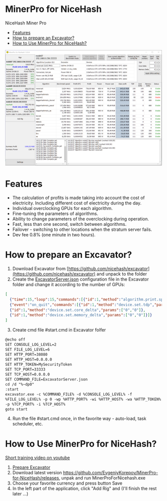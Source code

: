 # MinerPro for NiceHash
NiceHash Miner Pro

- [Features](#features)
- [How to prepare an Excavator?](#PrepareExcavator)
- [How to Use MinerPro for NiceHash?](#HowtoUseMinerProforNiceHash)

<img src="Resources/screenshot005.PNG" />

# <a name="features"></a> Features
- The calculation of profits is made taking into account the cost of electricity. Including different cost of electricity during the day.
- Individual overclocking GPUs for each algorithm.
- Fine-tuning the parameters of algorithms.
- Ability to change parameters of the overclocking during operation.
- Fast, less than one second, switch between algorithms.
- Failover - switching to other locations when the stratum server fails.
- Dev fee 0.8% (one minute in two hours).

# <a name="PrepareExcavator"></a> How to prepare an Excavator?

1. Download Excavator from [https://github.com/nicehash/excavator](https://github.com/nicehash/excavator) and unpack to the folder
2. Create the [ExcavatorServer.json](https://github.com/EvgeniyKorepov/MinerPro-for-NiceHash/blob/master/ExcavatorServer.json) configuration file in the Excavator folder and change it according to the number of GPUs:
```json
[
  {"time":15,"loop":15,"commands":[{"id":1,"method":"algorithm.print.speeds","params":[]}]},
  {"event":"on_quit","commands":[{"id":1,"method":"device.set.tdp","params":["0","100"]},
  {"id":1,"method":"device.set.core_delta","params":["0","0"]},
  {"id":1,"method":"device.set.memory_delta","params":["0","0"]}]}
]
 ```
3. Create cmd file #start.cmd in Excavator folfer 
```
@echo off
SET CONSOLE_LOG_LEVEL=2
SET FILE_LOG_LEVEL=6
SET HTTP_PORT=38080
SET HTTP_HOST=0.0.0.0
SET HTTP_TOKEN=MySecurityToken
SET TCP_PORT=33333
SET TCP_HOST=0.0.0.0
SET COMMAND_FILE=ExcavatorServer.json
cd /d "%~dp0"
:start
excavator.exe -c %COMMAND_FILE% -d %CONSOLE_LOG_LEVEL% -f %FILE_LOG_LEVEL% -p 0 -wp %HTTP_PORT% -wi %HTTP_HOST% -wa %HTTP_TOKEN% -p %TCP_PORT% -i %TCP_HOST%
goto start
```
4. Run the file #start.cmd once, in the favorite way - auto-load, task scheduler, etc.

# <a name="HowtoUseMinerProforNiceHash"></a> How to Use MinerPro for NiceHash?

 [Short training video on youtube](https://youtu.be/zN5rWmuU2mc)
 
1. [Prepare Excavator](#PrepareExcavator)
2. Download latest version https://github.com/EvgeniyKorepov/MinerPro-for-NiceHash/releases, unpak and run MinerProForNicehash.exe
3. Choose your favorite currency and press button Save
4. In the left part of the application, click "Add Rig" and (I'll finish the rest later ...)
